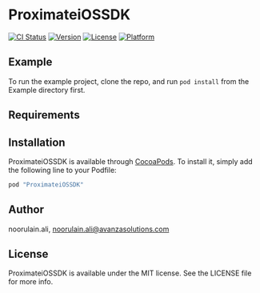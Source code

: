 # ProximateiOSSDK

[![CI Status](http://img.shields.io/travis/noorulain.ali/ProximateiOSSDK.svg?style=flat)](https://travis-ci.org/noorulain.ali/ProximateiOSSDK)
[![Version](https://img.shields.io/cocoapods/v/ProximateiOSSDK.svg?style=flat)](http://cocoapods.org/pods/ProximateiOSSDK)
[![License](https://img.shields.io/cocoapods/l/ProximateiOSSDK.svg?style=flat)](http://cocoapods.org/pods/ProximateiOSSDK)
[![Platform](https://img.shields.io/cocoapods/p/ProximateiOSSDK.svg?style=flat)](http://cocoapods.org/pods/ProximateiOSSDK)

## Example

To run the example project, clone the repo, and run `pod install` from the Example directory first.

## Requirements

## Installation

ProximateiOSSDK is available through [CocoaPods](http://cocoapods.org). To install
it, simply add the following line to your Podfile:

```ruby
pod "ProximateiOSSDK"
```

## Author

noorulain.ali, noorulain.ali@avanzasolutions.com

## License

ProximateiOSSDK is available under the MIT license. See the LICENSE file for more info.
